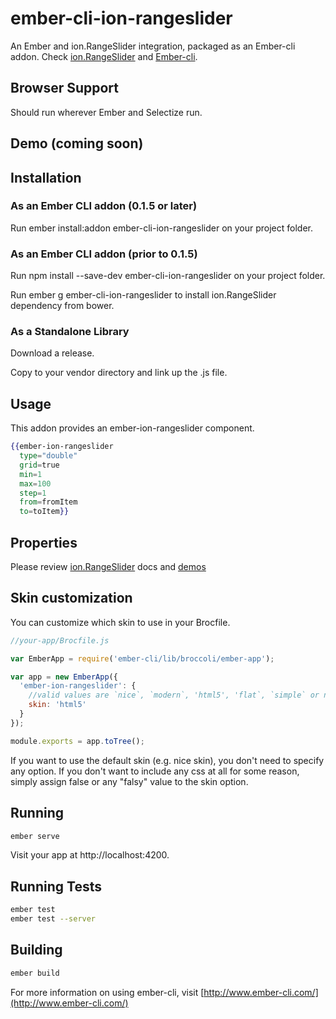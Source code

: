 # ember-cli-ion-rangeslider
An Ember and ion.RangeSlider integration, packaged as an Ember-cli addon. Check 
[ion.RangeSlider](//github.com/IonDen/ion.rangeSlider) and [Ember-cli](http://www.ember-cli.com/).

## Browser Support
Should run wherever Ember and Selectize run.

## Demo (coming soon)

## Installation

### As an Ember CLI addon (0.1.5 or later)

Run ember install:addon ember-cli-ion-rangeslider on your project folder.

### As an Ember CLI addon (prior to 0.1.5)

Run npm install --save-dev ember-cli-ion-rangeslider on your project folder.

Run ember g ember-cli-ion-rangeslider to install ion.RangeSlider dependency from bower.

### As a Standalone Library

Download a release.

Copy to your vendor directory and link up the .js file.

## Usage

This addon provides an ember-ion-rangeslider component.
```handlebars
{{ember-ion-rangeslider
  type="double"
  grid=true
  min=1
  max=100
  step=1
  from=fromItem
  to=toItem}}
```

## Properties
Please review [ion.RangeSlider](//github.com/IonDen/ion.rangeSlider) docs and
[demos](http://ionden.com/a/plugins/ion.rangeSlider/en.html)

## Skin customization

You can customize which skin to use in your Brocfile.

```javascript
//your-app/Brocfile.js

var EmberApp = require('ember-cli/lib/broccoli/ember-app');

var app = new EmberApp({
  'ember-ion-rangeslider': {
    //valid values are `nice`, `modern`, 'html5', 'flat`, `simple` or null
    skin: 'html5'
  }
});

module.exports = app.toTree();
```
If you want to use the default skin (e.g. nice skin), you don't need to specify any option. If you don't want to include any css at all 
for some reason, simply assign false or any "falsy" value to the skin option.

## Running
```bash
ember serve
```
Visit your app at http://localhost:4200.

## Running Tests
```bash
ember test
ember test --server
```

## Building
```bash
ember build
```
For more information on using ember-cli, visit [http://www.ember-cli.com/](http://www.ember-cli.com/)

